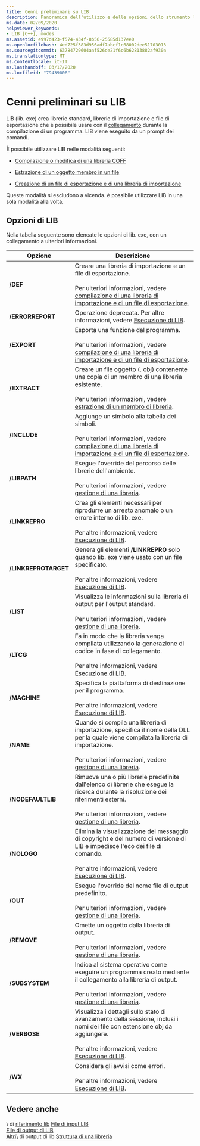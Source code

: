 ```yaml
---
title: Cenni preliminari su LIB
description: Panoramica dell'utilizzo e delle opzioni dello strumento libreria, lib. exe.
ms.date: 02/09/2020
helpviewer_keywords:
- LIB [C++], modes
ms.assetid: e997d423-f574-434f-8b56-25585d137ee0
ms.openlocfilehash: 4ed725f383d956adf7abcf1c68002dee51703013
ms.sourcegitcommit: 63784729604aaf526de21f6c6b62813882af930a
ms.translationtype: MT
ms.contentlocale: it-IT
ms.lasthandoff: 03/17/2020
ms.locfileid: "79439008"
---
```

# <a name="overview-of-lib"></a>Cenni preliminari su LIB

LIB (lib. exe) crea librerie standard, librerie di importazione e file di esportazione che è possibile usare con il [collegamento](linker-options.md) durante la compilazione di un programma. LIB viene eseguito da un prompt dei comandi.

È possibile utilizzare LIB nelle modalità seguenti:

- [Compilazione o modifica di una libreria COFF](managing-a-library.md)

- [Estrazione di un oggetto membro in un file](extracting-a-library-member.md)

- [Creazione di un file di esportazione e di una libreria di importazione](working-with-import-libraries-and-export-files.md)

Queste modalità si escludono a vicenda. è possibile utilizzare LIB in una sola modalità alla volta.

## <a name="lib-options"></a>Opzioni di LIB

Nella tabella seguente sono elencate le opzioni di lib. exe, con un collegamento a ulteriori informazioni.

|Opzione|Descrizione|
|-|-|
|**/DEF**|Creare una libreria di importazione e un file di esportazione.<br/><br/>Per ulteriori informazioni, vedere [compilazione di una libreria di importazione e di un file di esportazione](building-an-import-library-and-export-file.md).|
|**/ERRORREPORT**| Operazione deprecata. Per altre informazioni, vedere [Esecuzione di LIB](running-lib.md).|
|**/EXPORT**|   Esporta una funzione dal programma.<br/><br/>Per ulteriori informazioni, vedere [compilazione di una libreria di importazione e di un file di esportazione](building-an-import-library-and-export-file.md).|
|**/EXTRACT**|   Creare un file oggetto (. obj) contenente una copia di un membro di una libreria esistente.<br/><br/>Per ulteriori informazioni, vedere [estrazione di un membro di libreria](extracting-a-library-member.md).|
|**/INCLUDE**|   Aggiunge un simbolo alla tabella dei simboli.<br/><br/>Per ulteriori informazioni, vedere [compilazione di una libreria di importazione e di un file di esportazione](building-an-import-library-and-export-file.md).|
|**/LIBPATH**|   Esegue l'override del percorso delle librerie dell'ambiente.<br/><br/>Per ulteriori informazioni, vedere [gestione di una libreria](managing-a-library.md).|
|**/LINKREPRO**|   Crea gli elementi necessari per riprodurre un arresto anomalo o un errore interno di lib. exe.<br/><br/>Per altre informazioni, vedere [Esecuzione di LIB](running-lib.md).|
|**/LINKREPROTARGET**|   Genera gli elementi **/LINKREPRO** solo quando lib. exe viene usato con un file specificato.<br/><br/>Per altre informazioni, vedere [Esecuzione di LIB](running-lib.md).|
|**/LIST**|   Visualizza le informazioni sulla libreria di output per l'output standard.<br/><br/>Per ulteriori informazioni, vedere [gestione di una libreria](managing-a-library.md).|
|**/LTCG**|   Fa in modo che la libreria venga compilata utilizzando la generazione di codice in fase di collegamento.<br/><br/>Per altre informazioni, vedere [Esecuzione di LIB](running-lib.md).|
|**/MACHINE**|   Specifica la piattaforma di destinazione per il programma.<br/><br/>Per altre informazioni, vedere [Esecuzione di LIB](running-lib.md).|
|**/NAME**|   Quando si compila una libreria di importazione, specifica il nome della DLL per la quale viene compilata la libreria di importazione.<br/><br/>Per ulteriori informazioni, vedere [gestione di una libreria](managing-a-library.md).|
|**/NODEFAULTLIB**|   Rimuove una o più librerie predefinite dall'elenco di librerie che esegue la ricerca durante la risoluzione dei riferimenti esterni.<br/><br/>Per ulteriori informazioni, vedere [gestione di una libreria](managing-a-library.md).|
|**/NOLOGO**|   Elimina la visualizzazione del messaggio di copyright e del numero di versione di LIB e impedisce l'eco dei file di comando.<br/><br/>Per altre informazioni, vedere [Esecuzione di LIB](running-lib.md).|
|**/OUT**|   Esegue l'override del nome file di output predefinito.<br/><br/>Per ulteriori informazioni, vedere [gestione di una libreria](managing-a-library.md).|
|**/REMOVE**|   Omette un oggetto dalla libreria di output.<br/><br/>Per ulteriori informazioni, vedere [gestione di una libreria](managing-a-library.md).|
|**/SUBSYSTEM**|   Indica al sistema operativo come eseguire un programma creato mediante il collegamento alla libreria di output.<br/><br/>Per ulteriori informazioni, vedere [gestione di una libreria](managing-a-library.md).|
|**/VERBOSE**|   Visualizza i dettagli sullo stato di avanzamento della sessione, inclusi i nomi dei file con estensione obj da aggiungere.<br/><br/>Per altre informazioni, vedere [Esecuzione di LIB](running-lib.md).|
|**/WX**|   Considera gli avvisi come errori.<br/><br/>Per altre informazioni, vedere [Esecuzione di LIB](running-lib.md).|

## <a name="see-also"></a>Vedere anche

\ di [riferimento lib](lib-reference.md)
[File di input LIB](lib-input-files.md)\
[File di output di LIB](lib-output-files.md)\
[Altri](other-lib-output.md)\ di output di lib
[Struttura di una libreria](structure-of-a-library.md)
